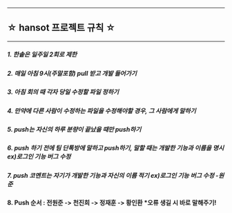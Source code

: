 ------------------------------
## ☆ hansot 프로젝트 규칙 ☆
------------------------------
##### 1. 한솥은 일주일 2회로 제한
##### 2. 매일 아침 9시(주말포함) pull 받고 개발 들어가기
##### 3. 아침 회의 때 각자 당일 수정할 파일 정하기
##### 4. 만약에 다른 사람이 수정하는 파일을 수정해야할 경우, 그 사람에게 말하기
##### 5. push는 자신의 하루 분량이 끝났을 때만 push하기
##### 6. push 하기 전에 팀 단톡방에 말하고 push하기, 말할 때는 개발한 기능과 이름을 명시 ex)로그인 기능 버그 수정
##### 7. push 코멘트는 자기가 개발한 기능과 자신의 이름 적기 ex)로그인 기능 버그 수정 -원준
####  8. Push 순서 : 전원준 -> 천진희 -> 정재훈 -> 황인환  *오류 생길 시 바로 말해주기!
